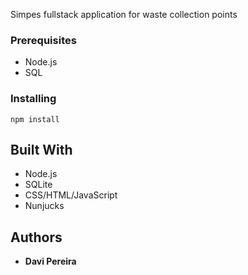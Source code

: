 Simpes fullstack application for waste collection points

### Prerequisites

* Node.js
* SQL

### Installing

```
npm install
```

## Built With

* Node.js
* SQLite
* CSS/HTML/JavaScript
* Nunjucks

## Authors

* **Davi Pereira**
